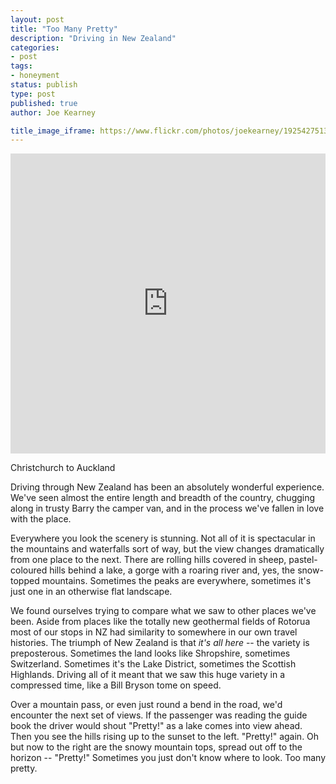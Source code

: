 ```yaml
---
layout: post
title: "Too Many Pretty"
description: "Driving in New Zealand"
categories:
- post
tags:
- honeyment
status: publish
type: post
published: true
author: Joe Kearney

title_image_iframe: https://www.flickr.com/photos/joekearney/19254275131/in/album-72157652379606419/player/
---
```


<div class="inline-image inline-image-right">
	<iframe height="480" width='100%' frameborder='0' allowtransparency='true' scrolling='no' src='https://www.google.com/maps/d/embed?mid=zC-ZSl50AxLM.kV_22v6doZQY'></iframe>
	<div class="inline-image-cap"><p>Christchurch to Auckland</p></div>
</div>

Driving through New Zealand has been an absolutely wonderful experience. We've seen almost the entire length and breadth of the country, chugging along in trusty Barry the camper van, and in the process we've fallen in love with the place.

Everywhere you look the scenery is stunning. Not all of it is spectacular in the mountains and waterfalls sort of way, but the view changes dramatically from one place to the next. There are rolling hills covered in sheep, pastel-coloured hills behind a lake, a gorge with a roaring river and, yes, the snow-topped mountains. Sometimes the peaks are everywhere, sometimes it's just one in an otherwise flat landscape.

We found ourselves trying to compare what we saw to other places we've been. Aside from places like the totally new geothermal fields of Rotorua most of our stops in NZ had similarity to somewhere in our own travel histories. The triumph of New Zealand is that _it's all here_ -- the variety is preposterous. Sometimes the land looks like Shropshire, sometimes Switzerland. Sometimes it's the Lake District, sometimes the Scottish Highlands. Driving all of it meant that we saw this huge variety in a compressed time, like a Bill Bryson tome on speed.

Over a mountain pass, or even just round a bend in the road, we'd encounter the next set of views. If the passenger was reading the guide book the driver would shout "Pretty!" as a lake comes into view ahead. Then you see the hills rising up to the sunset to the left. "Pretty!" again. Oh but now to the right are the snowy mountain tops, spread out off to the horizon -- "Pretty!" Sometimes you just don't know where to look. Too many pretty.
